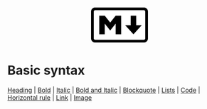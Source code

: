 <h1 align="center">
	<img src=".pictures/markdown-logo.png" alt="markdown logo" width="128" />
</h1>

# Basic syntax

[Heading](https://github.com/Pal79/markdown-cheat-sheet/blob/main/.files/heading.md) |
[Bold](https://github.com/Pal79/markdown-cheat-sheet/blob/main/.files/bold.md) |
[Italic](https://github.com/Pal79/markdown-cheat-sheet/blob/main/.files/italic.md) |
[Bold and Italic](https://github.com/Pal79/markdown-cheat-sheet/blob/main/.files/bold-italic.md) |
[Blockquote](https://github.com/Pal79/markdown-cheat-sheet/blob/main/.files/blockquotes.md) |
[Lists](https://github.com/Pal79/markdown-cheat-sheet/blob/main/.files/list.md) |
[Code]() |
[Horizontal rule]() |
[Link]() |
[Image]()
 
